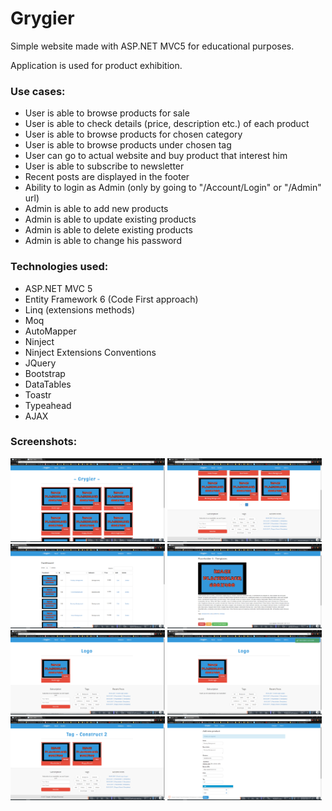 # Grygier
Simple website made with ASP.NET MVC5 for educational purposes.

Application is used for product exhibition.
### Use cases:
- User is able to browse products for sale
- User is able to check details (price, description etc.) of each product
- User is able to browse products for chosen category
- User is able to browse products under chosen tag
- User can go to actual website and buy product that interest him
- User is able to subscribe to newsletter
- Recent posts are displayed in the footer
- Ability to login as Admin (only by going to "/Account/Login" or "/Admin" url)
- Admin is able to add new products 
- Admin is able to update existing products
- Admin is able to delete existing products
- Admin is able to change his password

### Technologies used:
- ASP.NET MVC 5
- Entity Framework 6 (Code First approach)
- Linq (extensions methods)
- Moq
- AutoMapper
- Ninject
- Ninject Extensions Conventions
- JQuery
- Bootstrap
- DataTables
- Toastr
- Typeahead
- AJAX

### Screenshots:
<img src="https://github.com/Grygier94/Grygier/blob/master/screenshots/ss1.png" alt="Screenshot" width="49%">
<img src="https://github.com/Grygier94/Grygier/blob/master/screenshots/ss2.png" alt="Screenshot" width="49%">
<img src="https://github.com/Grygier94/Grygier/blob/master/screenshots/ss3.png" alt="Screenshot" width="49%">
<img src="https://github.com/Grygier94/Grygier/blob/master/screenshots/ss4.png" alt="Screenshot" width="49%">
<img src="https://github.com/Grygier94/Grygier/blob/master/screenshots/ss5.png" alt="Screenshot" width="49%">
<img src="https://github.com/Grygier94/Grygier/blob/master/screenshots/ss6.png" alt="Screenshot" width="49%">
<img src="https://github.com/Grygier94/Grygier/blob/master/screenshots/ss7.png" alt="Screenshot" width="49%">
<img src="https://github.com/Grygier94/Grygier/blob/master/screenshots/ss8.png" alt="Screenshot" width="49%">
